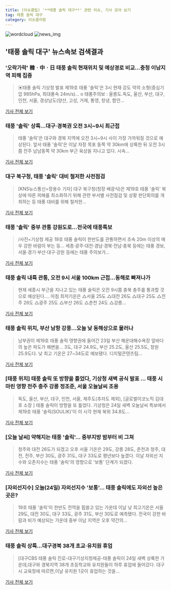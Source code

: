 ```yaml
---
title: (이슈클립) '**태풍 솔릭 대구**' 관련 이슈, 기사 모아 보기
tag: 태풍 솔릭 대구
category: 이슈클리핑
---
```

![wordcloud](https://s3.ap-northeast-2.amazonaws.com/lyrics101-wordcloud/2018-08-24-1535061245.png)
![news_img](https://user-images.githubusercontent.com/42597476/44507050-1206f400-a6e4-11e8-8d98-7ffbfebb353f.png)
## **'**태풍 솔릭 대구**'** 뉴스속보 검색결과
### '오락가락' 韓ㆍ中ㆍ日 태풍 솔릭 현재위치 및 예상경로 비교…충청 이남지역 피해 집중

>▣태풍 솔릭 기상청 발표 제19호 태풍 '솔릭'은 3시 현재 강도 약의 소형(중심기압 985hPa, 최대풍속 24m/s)... o 태풍주의보 : 울릉도.독도, 울산, 부산, 대구, 인천, 서울, 경상남도(양산, 고성, 거제, 통영, 창녕, 함안...

<a href="http://www.gyotongn.com/news/articleView.html?idxno=196431" target="_blank">기사 전체 보기</a>

### 태풍 '솔릭' 상륙…대구·경북권 오전 3시~9시 최근접

>태풍 '솔릭'은 대구와 경북 지역에 오전 3시~9시 사이 가장 가까워질 것으로 예상된다. 앞서 태풍 '솔릭'은 이날 자정 목포 동쪽 약 30km에 상륙한 뒤 오전 3시쯤 전주 남남동쪽 약 30km 부근 육상을 지나고 있다. 시속...

<a href="http://www.nocutnews.co.kr/news/5020267" target="_blank">기사 전체 보기</a>

### 대구 북구청, 태풍 '솔릭' 대비 철저한 사전점검

>[KNS뉴스통신=장용수 기자]  대구 북구청(청장 배광식)은 제19호 태풍 '솔릭' 북상에 따른 피해를 최소화하기 위해 관련 부서별 사전점검 및 상황 판단회의를 개최하는 등 태풍 대비를 위해 철저한...

<a href="http://www.kns.tv/news/articleView.html?idxno=462196" target="_blank">기사 전체 보기</a>

### 태풍 '솔릭' 중부 관통 강원도로…전국에 태풍특보

>/사진=기상청 제공 19호 태풍 솔릭이 한반도를 관통하면서 초속 20m 이상의 매우 강한 바람이 부는 등... 세종·광주·대전·경남·경북·전남·충북 등에는 태풍 경보, 서울·경기·부산·대구·강원 등에는 태풍 주의보가...

<a href="http://news.mt.co.kr/mtview.php?no=2018082406060489849" target="_blank">기사 전체 보기</a>

### 태풍 솔릭 내륙 관통, 오전 9시 서울 100km 근접…동해로 빠져나가

>현재 세종시 부근을 지나고 있는 태풍 솔릭은 오전 9시쯤 충북 충주를 통과할 것으로 예상된다.... 아침 최저기온은 △서울 25도 △대전 26도 △대구 25도 △전주 26도 △광주 25도 △부산 26도 △춘천 24도 △강릉...

<a href="http://news.heraldcorp.com/view.php?ud=20180824000006" target="_blank">기사 전체 보기</a>

### 태풍 솔릭 위치, 부산 남항 강풍…오늘 낮 동해상으로 물러나

>남부권이 제19호 태풍 솔릭 영향권에 들어간 23일 부산 해운대해수욕장 앞바다의 높은 파도가 해변을... 3도, 대구 24.9도, 부산 25.2도, 울산 25.5도, 창원 25.9도다. 낮 최고 기온은 27~34도로 예보됐다. 디지털콘텐츠팀...

<a href="http://news20.busan.com/controller/newsController.jsp?newsId=20180824000008" target="_blank">기사 전체 보기</a>

### [태풍 위치] 태풍 솔릭 또 방향을 틀었다, 기상청 새벽 공식 발표 … 태풍 시마린 영향 전주 충주 강릉 정조준, 서울 오늘날씨 조용

>독도, 울산, 부산, 대구, 인천, 서울, 제주도(추자도 제외), [글로벌이코노믹 김대호 소장 ] 태풍 솔릭이 방향을 또 틀었다. 기상청은 24일 새벽 오늘날씨 특보에서 제19호 태풍 '솔릭(SOULIK)'이 이 시각 현재 북위 34.8도...

<a href="http://www.g-enews.com/ko-kr/news/article/news_all/2018082403483762264a01bf698f_1/article.html" target="_blank">기사 전체 보기</a>

### [오늘 날씨] 약해지는 태풍 '솔릭'… 중부지방 밤부터 비 그쳐

>청주와 대전 26도가 되겠고 오후 서울 기온은 29도, 강릉 28도, 춘천과 청주, 대전, 전주, 부산 30도, 광주 31도, 대구 33도로 평년보다 높겠다. 이날 자외선 지수와 오존지수는 태풍 '솔릭'의 영향으로 '보통' 단계가 되겠다.

<a href="http://www.asiatime.co.kr/news/articleView.html?idxno=195454" target="_blank">기사 전체 보기</a>

### [자외선지수] 오늘(24일) 자외선지수 '보통'... 태풍 솔릭에도 자외선 높은 곳은?

>19호 태풍 '솔릭'이 한반도 전역을 휩쓸고 있는 가운데 이날 낮 최고기온은 서울 29도, 대전 30도, 대구 33도, 광주 31도, 부산 30도로 예측됐다. 전국이 강한 바람과 비가 예상되는 가운데 중부 이남 지역은 오후 약간의...

<a href="http://www.joongdo.co.kr/main/view.php?key=20180823001658104" target="_blank">기사 전체 보기</a>

### 태풍 솔릭 상륙…대구경북 38개 초교·유치원 휴업

>[대구CBS 태풍 솔릭 진로-대구기상지청제공-태풍 솔릭이 24일 새벽 상륙한 가운데,대구와 경북지역 38개 초등학교와 유치원들이 하루 휴업에 들어갔다. 대구시 교육청에 따르면,이날 유치원 1곳이 휴업하는 것을...

<a href="http://www.nocutnews.co.kr/news/5020262" target="_blank">기사 전체 보기</a>


